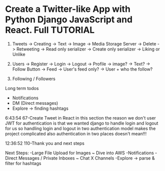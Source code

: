 <h1>Create a Twitter-like App with Python Django JavaScript and React. Full TUTORIAL</h1>

1. Tweets
    -> Creating
        -> Text
        -> Image -> Media Storage Server
    -> Delete
    -> Retweeting
        -> Read only serializer
        -> Create only serializer
    -> Liking or Unlike

2. Users
    -> Register
    -> Login
    -> Logout
    -> Profile
        -> image?
        -> Text?
        -> Follow Button
    -> Feed 
        -> User's feed only?
        -> User + who the follow?


3. Following / Followers

Long term todos
- Notifications
- DM (Direct messages)
- Explore -> finding hashtags

6:43:54
67-Create Tweet in React
 in this section the reason we don't user JWT for authentication is that we wanted django to handle login and logout for us
 so handling login and logout in two authentication model makes the project complicated also authentication in two places doesn't mean!!!



12:36:52
110-Thank you and next steps

Next Steps:
-Large File Upload for Images ~ Dive into AWS
-Notifications
-Direct Messages / Private Inboxes ~ Chat X Channels
-Explore -> parse & filter for hashtags